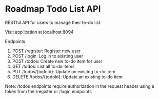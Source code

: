 # Roadmap Todo List API
 RESTful API for users to manage their to-do list

Visit application at localhost:8094

Endpoints
1. POST /register: Register new user
2. POST /login: Log in to existing user
3. POST /todos: Create new to-do item for user 
4. GET /todos: List all to-do items
5. PUT /todos/{todoId}: Update an existing to-do item
6. DELETE /todos/{todoId}: Update an existing to-do item

Note: /todos endpoints require authorization in the request header using a token from the /register or /login endpoints
